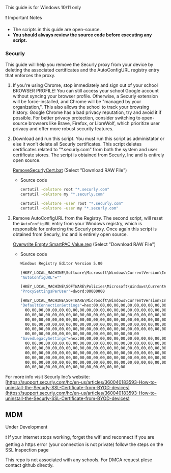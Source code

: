 This guide is for Windows 10/11 only

<aside>
❗ Important Notes

- The scripts in this guide are open-source.
- **You should always review the source code before executing any script.**
</aside>

### Securly

This guide will help you remove the Securly proxy from your device by deleting the associated certificates and the AutoConfigURL registry entry that enforces the proxy.

1. If you're using Chrome, stop immediately and sign out of your school BROWSER PROFILE! You can still access your school Google account without syncing your browser profile. Otherwise, a Securly extension will be force-installed, and Chrome will be "managed by your organization,". This also allows the school to track your browsing history. Google Chrome has a bad privacy reputation, try and avoid it if possible. For better privacy protection, consider switching to open-source browsers like Brave, Firefox, or LibreWolf, which prioritize user privacy and offer more robust security features.
    
2. Download and run this script. You must run this script as administator or else it won’t delete all Securly certificates. This script deletes certificates related to "*.securly.com" from both the system and user certificate stores. The script is obtained from Securly, Inc and is entirely open source.
    
    [RemoveSecurlyCert.bat](https://github.com/temrage/uninstall_school_spyware/blob/main/RemoveSecurlyCert.bat) (Select "Download RAW File")
    
    - Source code
        
        ```bash
        certutil -delstore root "*.securly.com"
        certutil -delstore my "*.securly.com"
        
        certutil -delstore -user root "*.securly.com"
        certutil -delstore -user my "*.securly.com"
        ```
        
    
3. Remove AutoConfigURL from the Registry. 
The second script, will reset the `AutoConfigURL` entry from your Windows registry, which is responsible for enforcing the Securly proxy. Once again this script is obtained from Securly, Inc and is entirely open source.
    
    [Overwrite Empty SmartPAC Value.reg](https://github.com/temrage/uninstall_school_spyware/blob/main/Overwrite%20Empty%20SmartPAC%20Value.reg) (Select "Download RAW File")
    
    - Source code
        
        ```bash
        Windows Registry Editor Version 5.00
        
        [HKEY_LOCAL_MACHINE\Software\Microsoft\Windows\CurrentVersion\Internet Settings]
        "AutoConfigURL"=""
        
        [HKEY_LOCAL_MACHINE\SOFTWARE\Policies\Microsoft\Windows\CurrentVersion\Internet Settings]
        "ProxySettingsPerUser"=dword:00000000
        
        [HKEY_LOCAL_MACHINE\SOFTWARE\Microsoft\Windows\CurrentVersion\Internet Settings\Connections]
        "DefaultConnectionSettings"=hex:00,00,00,00,00,00,00,00,00,00,00,00,00,00,00,\
          00,00,00,00,00,00,00,00,00,00,00,00,00,00,00,00,00,00,00,00,00,00,00,00,00,\
          00,00,00,00,00,00,00,00,00,00,00,00,00,00,00,00,00,00,00,00,00,00,00,00,00,\
          00,00,00,00,00,00,00,00,00,00,00,00,00,00,00,00,00,00,00,00,00,00,00,00,00,\
          00,00,00,00,00,00,00,00,00,00,00,00,00,00,00,00,00,00,00,00,00,00,00,00,00,\
          00,00,00,00,00,00,00,00,00,00,00,00,00,00,00,00,00,00,00,00,00,00,00,00,00,\
          00,00,00,00,00,00,00,00,00,00,00,00,00,00,00,00,00
        "SavedLegacySettings"=hex:00,00,00,00,00,00,00,00,00,00,00,00,00,00,00,00,00,\
          00,00,00,00,00,00,00,00,00,00,00,00,00,00,00,00,00,00,00,00,00,00,00,00,00,\
          00,00,00,00,00,00,00,00,00,00,00,00,00,00,00,00,00,00,00,00,00,00,00,00,00,\
          00,00,00,00,00,00,00,00,00,00,00,00,00,00,00,00,00,00,00,00,00,00,00,00,00,\
          00,00,00,00,00,00,00,00,00,00,00,00,00,00,00,00,00,00,00,00,00,00,00,00,00,\
          00,00,00,00,00,00,00,00,00,00,00,00,00,00,00,00,00,00,00,00,00,00,00,00,00,\
          00,00,00,00,00,00,00,00,00,00,00,00,00,00,00
        
        ```
        


For more info visit Securly Inc’s website: [https://support.securly.com/hc/en-us/articles/360040183593-How-to-uninstall-the-Securly-SSL-Certificate-from-BYOD-devices](https://support.securly.com/hc/en-us/articles/360040183593-How-to-uninstall-the-Securly-SSL-Certificate-from-BYOD-devices)

## MDM
Under Development 
<aside>
❗ If your internet stops working, forget the wifi and reconnect
If you are getting a https error (your connection is not private) follow the steps on the SSL Inspection page

</aside>

This repo is not associated with any schools. For DMCA request plese contact github directly. 
